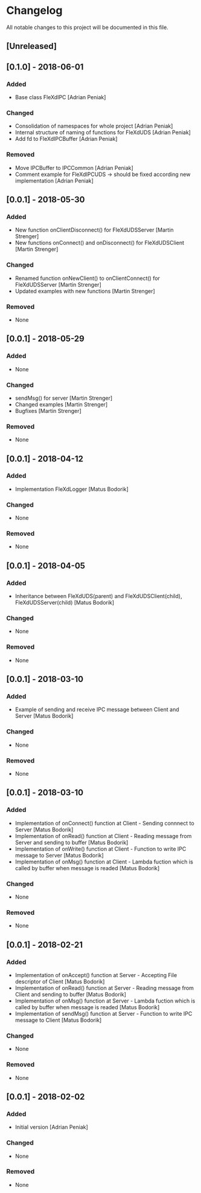 # Changelog
All notable changes to this project will be documented in this file.

## [Unreleased]
## [0.1.0] - 2018-06-01
### Added
- Base class FleXdIPC [Adrian Peniak]

### Changed
- Consolidation of namespaces for whole project [Adrian Peniak]
- Internal structure of naming of functions for FleXdUDS [Adrian Peniak]
- Add fd to FleXdIPCBuffer [Adrian Peniak]

### Removed
- Move IPCBuffer to IPCCommon [Adrian Peniak]
- Comment example for FleXdIPCUDS -> should be fixed  according new implementation [Adrian Peniak]

## [0.0.1] - 2018-05-30
### Added
- New function onClientDisconnect() for FleXdUDSServer [Martin Strenger]
- New functions onConnect() and onDisconnect() for FleXdUDSClient [Martin Strenger]

### Changed
- Renamed function onNewClient() to onClientConnect() for FleXdUDSServer [Martin Strenger]
- Updated examples with new functions [Martin Strenger]

### Removed
- None

## [0.0.1] - 2018-05-29
### Added
- None

### Changed
- sendMsg() for server [Martin Strenger]
- Changed examples [Martin Strenger]
- Bugfixes [Martin Strenger]

### Removed
- None

## [0.0.1] - 2018-04-12
### Added
- Implementation FleXdLogger [Matus Bodorik]

### Changed
- None

### Removed
- None

## [0.0.1] - 2018-04-05
### Added
- Inheritance between FleXdUDS(parent) and FleXdUDSClient(child), FleXdUDSServer(child) [Matus Bodorik]

### Changed
- None

### Removed
- None

## [0.0.1] - 2018-03-10
### Added
- Example of sending and receive IPC message between Client and Server [Matus Bodorik]

### Changed
- None

### Removed
- None

## [0.0.1] - 2018-03-10
### Added
- Implementation of onConnect() function at Client - Sending connnect to Server [Matus Bodorik]
- Implementation of onRead() function at Client - Reading message from Server and sending to buffer [Matus Bodorik]
- Implementation of onWrite() function at Client - Function to write IPC message to Server [Matus Bodorik]
- Implementation of onMsg() function at Client - Lambda fuction which is called by buffer when message is readed [Matus Bodorik]

### Changed
- None

### Removed
- None

## [0.0.1] - 2018-02-21
### Added
- Implementation of onAccept() function at Server - Accepting File descriptor of Client [Matus Bodorik]
- Implementation of onRead() function at Server - Reading message from Client and sending to buffer [Matus Bodorik]
- Implementation of onMsg() function at Server - Lambda fuction which is called by buffer when message is readed [Matus Bodorik]
- Implementation of sendMsg() function at Server - Function to write IPC message to Client [Matus Bodorik]
### Changed
- None

### Removed
- None

## [0.0.1] - 2018-02-02
### Added
- Initial version [Adrian Peniak]

### Changed
- None

### Removed
- None